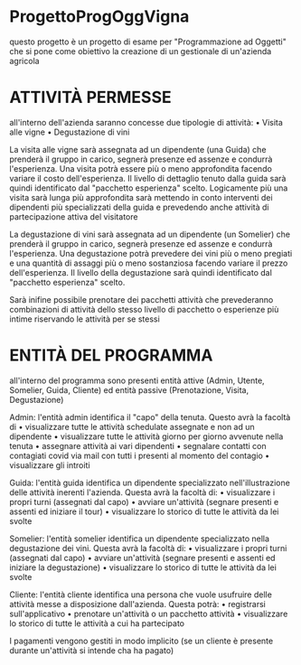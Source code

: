 # ProgettoProgOggVigna
 questo progetto è un progetto di esame per "Programmazione ad Oggetti" che si pone come obiettivo la creazione di un gestionale di un'azienda agricola

# ATTIVITÀ PERMESSE
 all'interno dell'azienda saranno concesse due tipologie di attività:
 • Visita alle vigne
 • Degustazione di vini 

 La visita alle vigne sarà assegnata ad un dipendente (una Guida) che prenderà il gruppo in carico, segnerà presenze ed assenze e condurrà l'esperienza. Una visita potrà essere più o meno approfondita facendo variare il costo dell'esperienza. Il livello di dettaglio tenuto dalla guida sarà quindi identificato dal "pacchetto esperienza" scelto. Logicamente più una visita sarà lunga più approfondita sarà mettendo in conto interventi dei dipendenti più specializzati della guida e prevedendo anche attività di partecipazione attiva del visitatore

 La degustazione di vini sarà assegnata ad un dipendente (un Somelier) che prenderà il gruppo in carico, segnerà presenze ed assenze e condurrà l'esperienza. Una degustazione potrà prevedere dei vini più o meno pregiati e una quantità di assaggi più o meno sostanziosa facendo variare il prezzo dell'esperienza. Il livello della degustazione sarà quindi identificato dal "pacchetto esperienza" scelto.

 Sarà inifine possibile prenotare dei pacchetti attività che prevederanno combinazioni di attività dello stesso livello di pacchetto o esperienze più intime riservando le attività per se stessi

 # ENTITÀ DEL PROGRAMMA
 all'interno del programma sono presenti entità attive (Admin, Utente, Somelier, Guida, Cliente) ed entità passive (Prenotazione, Visita, Degustazione)

 Admin: l'entità admin identifica il "capo" della tenuta. Questo avrà la facoltà di 
 • visualizzare tutte le attività schedulate assegnate e non ad un dipendente
 • visualizzare tutte le attività giorno per giorno avvenute nella tenuta
 • assegnare attività ai vari dipendenti
 • segnalare contatti con contagiati covid via mail con tutti i presenti al momento del contagio
 • visualizzare gli introiti

 Guida: l'entità guida identifica un dipendente specializzato nell'illustrazione delle attività inerenti l'azienda. Questa avrà la facoltà di:
 • visualizzare i propri turni (assegnati dal capo)
 • avviare un'attività (segnare presenti e assenti ed iniziare il tour)
 • visualizzare lo storico di tutte le attività da lei svolte

 Somelier: l'entità somelier identifica un dipendente specializzato nella degustazione dei vini. Questa avrà la facoltà di:
 • visualizzare i propri turni (assegnati dal capo)
 • avviare un'attività (segnare presenti e assenti ed iniziare la degustazione)
 • visualizzare lo storico di tutte le attività da lei svolte

 Cliente: l'entità cliente identifica una persona che vuole usufruire delle attività messe a disposizione dall'azienda. Questa potrà:
 • registrarsi sull'applicativo
 • prenotare un'attività o un pacchetto attività
 • visualizzare lo storico di tutte le attività a cui ha partecipato

 I pagamenti vengono gestiti in modo implicito (se un cliente è presente durante un'attività si intende cha ha pagato)

